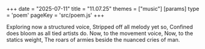 +++
date = "2025-07-11"
title = "11.07.25"
themes = ["music"]
[params]
  type = 'poem'
  pageKey = 'src/poem.js'
+++

Exploring now a structured voice,
Stripped off all melody yet so,
Confined does bloom as all tied artists do.
Now, to the movement voice,
Now, to the statics weight,
The roars of armies beside the nuanced cries of man.
